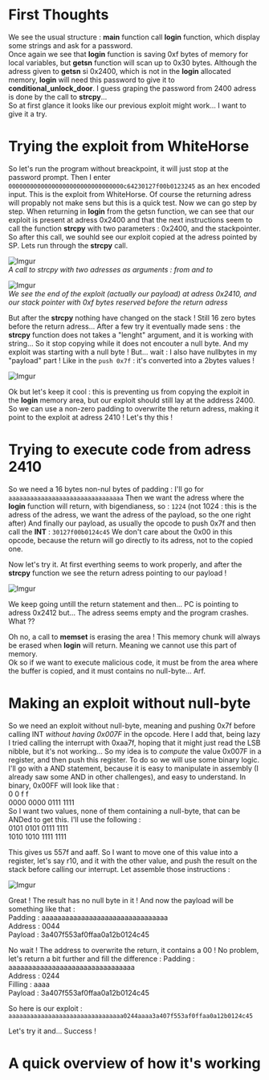 # First Thoughts

We see the usual structure : **main** function call **login** function, which display some strings and ask for a password.  
Once again we see that **login** function is saving 0xf bytes of memory for local variables, but **getsn** function will scan up to 0x30 bytes. Although the adress given to **getsn** si 0x2400, which is not in the **login** allocated memory, **login** will need this password to give it to **conditional_unlock_door**. I guess graping the password from 2400 adress is done by the call to **strcpy**...  
So at first glance it looks like our previous exploit might work... I want to give it a try.

# Trying the exploit from WhiteHorse

So let's run the program without breackpoint, it will just stop at the password prompt. Then I enter `00000000000000000000000000000000c64230127f00b0123245` as an hex encoded input. This is the exploit from WhiteHorse. Of course the returning adress will propably not make sens but this is a quick test. Now we can go step by step. When returning in **login** from the getsn function, we can see that our exploit is present at adress 0x2400 and that the next instructions seem to call the function **strcpy** with two parameters : 0x2400, and the stackpointer. So after this call, we souhld see our exploit copied at the adress pointed by SP. Lets run through the **strcpy** call.

![Imgur](https://imgur.com/mOXGEdr.png)  
*A call to strcpy with two adresses as arguments : from and to*

![Imgur](https://imgur.com/3cBmyoK.png)  
*We see the end of the exploit (actually our payload) at adress 0x2410, and our stack pointer with 0xf bytes reserved before the return adress*

But after the **strcpy** nothing have changed on the stack ! Still 16 zero bytes before the return adress... After a few try it eventually made sens : the **strcpy** function does not takes a "lenght" argument, and it is working with string... So it stop copying while it does not encouter a null byte. And my exploit was starting with a null byte ! But... wait : I also have nullbytes in my "payload" part ! Like in the `push 0x7f` : it's converted into a 2bytes values !

![Imgur](https://imgur.com/t6XRUQ1.png)

Ok but let's keep it cool : this is preventing us from copying the exploit in the **login** memory area, but our exploit should still lay at the address 2400. So we can use a non-zero padding to overwrite the return adress, making it point to the exploit at adress 2410 ! Let's thy this !

# Trying to execute code from adress 2410

So we need a 16 bytes non-nul bytes of padding : I'll go for `aaaaaaaaaaaaaaaaaaaaaaaaaaaaaaaa`
Then we want the adress where the **login** function will return, with bigendianess, so : `1224` (not 1024 : this is the adress of the adress, we want the adress of the payload, so the one right after)
And finally our payload, as usually the opcode to push 0x7f and then call the **INT** : `30127f00b0124c45`
We don't care about the 0x00 in this opcode, because the return will go directly to its adress, not to the copied one.

Now let's try it. At first everthing seems to work properly, and after the **strcpy** function we see the return adress pointing to our payload !

![Imgur](https://imgur.com/GcZ33xg.png)

We keep going untill the return statement and then... PC is pointing to adress 0x2412 but... The adress seems empty and the program crashes. What ??

Oh no, a call to **memset** is erasing the area ! This memory chunk will always be erased when **login** will return. Meaning we cannot use this part of memory.  
Ok so if we want to execute malicious code, it must be from the area where the buffer is copied, and it must contains no null-byte... Arf.

# Making an exploit without null-byte

So we need an exploit without null-byte, meaning and pushing 0x7f before calling INT *without having 0x007F* in the opcode. Here I add that, being lazy I tried calling the interrupt with 0xaa7f, hoping that it might just read the LSB nibble, but it's not working... So my idea is to *compute* the value 0x007F in a register, and then push this register. To do so we will use some binary logic. I'll go with a AND statement, because it is easy to manipulate in assembly (I already saw some AND in other challenges), and easy to understand. 
In binary, 0x00FF will look like that :  
 0    0    f    f  
0000 0000 0111 1111  
So I want two values, none of them containing a null-byte, that can be ANDed to get this. I'll use the following :  
0101 0101 0111 1111  
1010 1010 1111 1111  

This gives us 557f and aaff. So I want to move one of this value into a register, let's say r10, and it with the other value, and push the result on the stack before calling our interrupt. Let assemble those instructions :

![Imgur](https://imgur.com/VllFSnx.png)

Great ! The result has no null byte in it ! And now the payload will be something like that :  
Padding : aaaaaaaaaaaaaaaaaaaaaaaaaaaaaaaa  
Address : 0044  
Payload : 3a407f553af0ffaa0a12b0124c45  

No wait ! The address to overwrite the return, it contains a 00 ! No problem, let's return a bit further and fill the difference : 
Padding : aaaaaaaaaaaaaaaaaaaaaaaaaaaaaaaa  
Address : 0244  
Filling : aaaa  
Payload : 3a407f553af0ffaa0a12b0124c45  

So here is our exploit : `aaaaaaaaaaaaaaaaaaaaaaaaaaaaaaaa0244aaaa3a407f553af0ffaa0a12b0124c45`

Let's try it and... Success !

# A quick overview of how it's working
